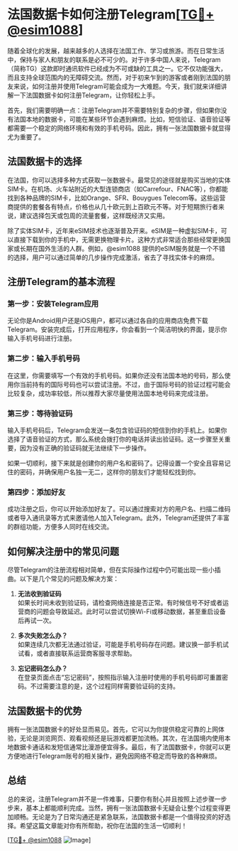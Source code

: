 # 法国数据卡如何注册Telegram[[TG💪+ @esim1088](https://t.me/s/esim1088)]

随着全球化的发展，越来越多的人选择在法国工作、学习或旅游。而在日常生活中，保持与家人和朋友的联系是必不可少的。对于许多中国人来说，Telegram（简称TG）这款即时通讯软件已经成为不可或缺的工具之一。它不仅功能强大，而且支持全球范围内的无障碍交流。然而，对于初来乍到的游客或者刚到法国的朋友来说，如何注册并使用Telegram可能会成为一大难题。今天，我们就来详细讲解一下法国数据卡如何注册Telegram，让你轻松上手。

首先，我们需要明确一点：注册Telegram并不需要特别复杂的步骤，但如果你没有法国本地的数据卡，可能在某些环节会遇到麻烦。比如，短信验证、语音验证等都需要一个稳定的网络环境和有效的手机号码。因此，拥有一张法国数据卡就显得尤为重要了。

## 法国数据卡的选择

在法国，你可以选择多种方式获取一张数据卡。最常见的途径就是购买当地的实体SIM卡。在机场、火车站附近的大型连锁商店（如Carrefour、FNAC等），你都能找到各种品牌的SIM卡，比如Orange、SFR、Bouygues Telecom等。这些运营商提供的套餐各有特点，价格也从几十欧元到上百欧元不等。对于短期旅行者来说，建议选择包天或包周的流量套餐，这样既经济又实用。

除了实体SIM卡，近年来eSIM技术也逐渐普及开来。eSIM是一种虚拟SIM卡，可以直接下载到你的手机中，无需更换物理卡片。这种方式非常适合那些经常更换国家或长期在国外生活的人群。例如，@esim1088 提供的eSIM服务就是一个不错的选择，用户可以通过简单的几步操作完成激活，省去了寻找实体卡的麻烦。

## 注册Telegram的基本流程

### 第一步：安装Telegram应用

无论你是Android用户还是iOS用户，都可以通过各自的应用商店免费下载Telegram。安装完成后，打开应用程序，你会看到一个简洁明快的界面，提示你输入手机号码进行注册。

### 第二步：输入手机号码

在这里，你需要填写一个有效的手机号码。如果你还没有法国本地的号码，那么使用你当前持有的国际号码也可以尝试注册。不过，由于国际号码的验证过程可能会比较复杂，成功率较低，所以推荐大家尽量使用法国本地号码来完成注册。

### 第三步：等待验证码

输入手机号码后，Telegram会发送一条包含验证码的短信到你的手机上。如果你选择了语音验证的方式，那么系统会拨打你的电话并读出验证码。这一步骤至关重要，因为没有正确的验证码就无法继续下一步操作。

如果一切顺利，接下来就是创建你的用户名和密码了。记得设置一个安全且容易记住的密码，并确保用户名独一无二，这样你的朋友们才能轻松找到你。

### 第四步：添加好友

成功注册之后，你可以开始添加好友了。可以通过搜索对方的用户名、扫描二维码或者导入通讯录等方式来邀请他人加入Telegram。此外，Telegram还提供了丰富的群组功能，方便多人同时在线交流。

## 如何解决注册中的常见问题

尽管Telegram的注册流程相对简单，但在实际操作过程中仍可能出现一些小插曲。以下是几个常见的问题及解决方案：

1. **无法收到验证码**  
   如果长时间未收到验证码，请检查网络连接是否正常。有时候信号不好或者运营商的问题会导致延迟。此时可以尝试切换Wi-Fi或移动数据，甚至重启设备后再试一次。

2. **多次失败怎么办？**  
   如果连续几次都无法通过验证，可能是手机号码存在问题。建议换一部手机试试看，或者直接联系运营商客服寻求帮助。

3. **忘记密码怎么办？**  
   在登录页面点击“忘记密码”，按照指示输入注册时使用的手机号码即可重置密码。不过需要注意的是，这个过程同样需要验证码的支持。

## 法国数据卡的优势

拥有一张法国数据卡的好处显而易见。首先，它可以为你提供稳定可靠的上网体验，无论是浏览网页、观看视频还是玩游戏都更加流畅。其次，在法国境内使用本地数据卡通话和发短信通常比漫游便宜得多。最后，有了法国数据卡，你就可以更方便地进行Telegram账号的相关操作，避免因网络不稳定而导致的各种麻烦。

## 总结

总的来说，注册Telegram并不是一件难事，只要你有耐心并且按照上述步骤一步步来，基本上都能顺利完成。当然，拥有一张法国数据卡无疑会让整个过程变得更加顺畅。无论是为了日常沟通还是紧急联系，法国数据卡都是一个值得投资的好选择。希望这篇文章能对你有所帮助，祝你在法国的生活一切顺利！

[[TG💪+ @esim1088](https://t.me/s/esim1088) ![Image](https://i.postimg.cc/4NQfJmqS/Snipaste-2025-05-13-00-14-12.png)]